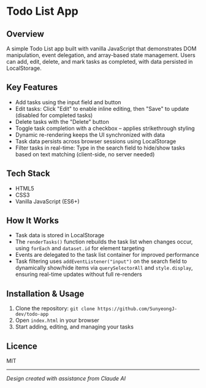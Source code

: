 # Todo List App

## Overview
A simple Todo List app built with vanilla JavaScript that demonstrates DOM manipulation, event delegation, and array-based state management. Users can add, edit, delete, and mark tasks as completed, with data persisted in LocalStorage.

## Key Features
- Add tasks using the input field and button
- Edit tasks: Click "Edit" to enable inline editing, then "Save" to update (disabled for completed tasks)
- Delete tasks with the "Delete" button
- Toggle task completion with a checkbox – applies strikethrough styling
- Dynamic re-rendering keeps the UI synchronized with data
- Task data persists across browser sessions using LocalStorage
- Filter tasks in real-time: Type in the search field to hide/show tasks based on text matching (client-side, no server needed)

## Tech Stack
- HTML5
- CSS3
- Vanilla JavaScript (ES6+)

## How It Works
- Task data is stored in LocalStorage
- The `renderTasks()` function rebuilds the task list when changes occur, using `forEach` and `dataset.id` for element targeting
- Events are delegated to the task list container for improved performance
- Task filtering uses `addEventListener("input")` on the search field to dynamically show/hide items via `querySelectorAll` and `style.display`, ensuring real-time updates without full re-renders

## Installation & Usage
1. Clone the repository: `git clone https://github.com/SunyeongJ-dev/todo-app`
2. Open `index.html` in your browser
3. Start adding, editing, and managing your tasks

## Licence
MIT

---
*Design created with assistance from Claude AI*